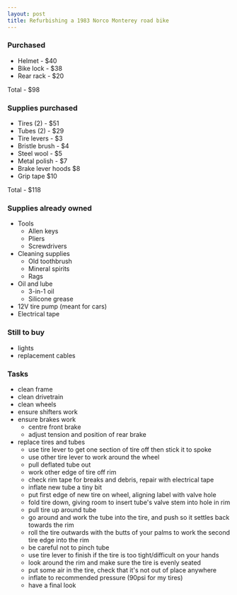 ```yaml
---
layout: post
title: Refurbishing a 1983 Norco Monterey road bike
---
```


### Purchased

- Helmet - $40
- Bike lock - $38
- Rear rack - $20

Total - $98

### Supplies purchased

- Tires (2) - $51
- Tubes (2) - $29
- Tire levers - $3
- Bristle brush - $4
- Steel wool - $5
- Metal polish - $7
- Brake lever hoods $8
- Grip tape $10

Total - $118

### Supplies already owned

- Tools
  - Allen keys
  - Pliers
  - Screwdrivers
- Cleaning supplies
  - Old toothbrush
  - Mineral spirits
  - Rags
- Oil and lube
  - 3-in-1 oil
  - Silicone grease
- 12V tire pump (meant for cars)
- Electrical tape

### Still to buy

- lights
- replacement cables

### Tasks

- clean frame
- clean drivetrain
- clean wheels
- ensure shifters work
- ensure brakes work
  - centre front brake
  - adjust tension and position of rear brake
- replace tires and tubes
  - use tire lever to get one section of tire off then stick it to spoke
  - use other tire lever to work around the wheel
  - pull deflated tube out
  - work other edge of tire off rim
  - check rim tape for breaks and debris, repair with electrical tape
  - inflate new tube a tiny bit
  - put first edge of new tire on wheel, aligning label with valve hole
  - fold tire down, giving room to insert tube's valve stem into hole in rim
  - pull tire up around tube
  - go around and work the tube into the tire, and push so it settles back towards the rim
  - roll the tire outwards with the butts of your palms to work the second tire edge into the rim
  - be careful not to pinch tube
  - use tire lever to finish if the tire is too tight/difficult on your hands
  - look around the rim and make sure the tire is evenly seated
  - put some air in the tire, check that it's not out of place anywhere
  - inflate to recommended pressure (90psi for my tires)
  - have a final look